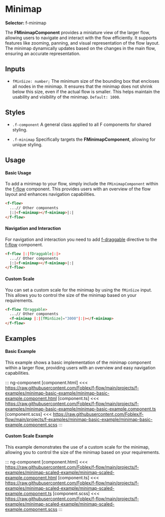 ﻿# Minimap

**Selector:** f-minimap

The **FMinimapComponent** provides a miniature view of the larger flow, allowing users to navigate and interact with the flow efficiently. It supports features like zooming, panning, and visual representation of the flow layout. The minimap dynamically updates based on the changes in the main flow, ensuring an accurate representation. 

## Inputs

  - `fMinSize: number;` The minimum size of the bounding box that encloses all nodes in the minimap. It ensures that the minimap does not shrink below this size, even if the actual flow is smaller. This helps maintain the usability and visibility of the minimap. `Default: 1000`.

## Styles

  - `.f-component` A general class applied to all F components for shared styling.

  - `.f-minimap` Specifically targets the **FMinimapComponent**, allowing for unique styling.

## Usage

#### Basic Usage

To add a minimap to your flow, simply include the `FMinimapComponent` within the [f-flow](f-flow-component) component. This provides users with an overview of the flow layout and enhances navigation capabilities.

```html
<f-flow>
  ...// Other components
  |:|<f-minimap></f-minimap>|:|
</f-flow>
```

#### Navigation and Interaction

For navigation and interaction you need to add [f-draggable](f-draggable-directive) directive to the [f-flow](f-flow-component) component.

```html
<f-flow |:|fDraggable|:|>
  ...// Other components
  |:|<f-minimap></f-minimap>|:|
</f-flow>
```


#### Custom Scale

You can set a custom scale for the minimap by using the `fMinSize` input. This allows you to control the size of the minimap based on your requirements.

```html
<f-flow fDraggable>
  ...// Other components
  <f-minimap |:|[fMinSize]="3000"|:|></f-minimap>
</f-flow>
```

## Examples

#### Basic Example

This example shows a basic implementation of the minimap component within a larger flow, providing users with an overview and easy navigation capabilities.

::: ng-component <minimap-basic-example></minimap-basic-example>
[component.html] <<< https://raw.githubusercontent.com/Foblex/f-flow/main/projects/f-examples/minimap-basic-example/minimap-basic-example.component.html
[component.ts] <<< https://raw.githubusercontent.com/Foblex/f-flow/main/projects/f-examples/minimap-basic-example/minimap-basic-example.component.ts
[component.scss] <<< https://raw.githubusercontent.com/Foblex/f-flow/main/projects/f-examples/minimap-basic-example/minimap-basic-example.component.scss
:::

#### Custom Scale Example

This example demonstrates the use of a custom scale for the minimap, allowing you to control the size of the minimap based on your requirements.

::: ng-component <minimap-scaled-example></minimap-scaled-example>
[component.html] <<< https://raw.githubusercontent.com/Foblex/f-flow/main/projects/f-examples/minimap-scaled-example/minimap-scaled-example.component.html
[component.ts] <<< https://raw.githubusercontent.com/Foblex/f-flow/main/projects/f-examples/minimap-scaled-example/minimap-scaled-example.component.ts
[component.scss] <<< https://raw.githubusercontent.com/Foblex/f-flow/main/projects/f-examples/minimap-scaled-example/minimap-scaled-example.component.scss
:::

